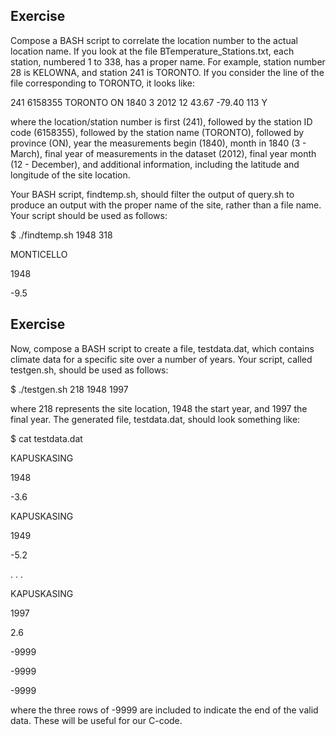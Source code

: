 ## Exercise
Compose a BASH script to correlate the location number to the actual location name. If you look at the file BTemperature_Stations.txt, each station, numbered 1 to 338, has a proper name. For example, station number 28 is KELOWNA, and station 241 is TORONTO. If you consider the line of the file corresponding to TORONTO, it looks like:

241 6158355 TORONTO           ON  1840  3  2012 12      43.67    -79.40     113       Y

where the location/station number is first (241), followed by the station ID code (6158355), followed by the station name (TORONTO), followed by province (ON), year the measurements begin (1840), month in 1840 (3 - March), final year of measurements in the dataset (2012), final year month (12 - December), and additional information, including the latitude and longitude of the site location.

Your BASH script, findtemp.sh, should filter the output of query.sh to produce an output with the proper name of the site, rather than a file name. Your script should be used as follows:

$ ./findtemp.sh 1948 318

MONTICELLO

1948

-9.5

## Exercise
Now, compose a BASH script to create a file, testdata.dat, which contains climate data for a specific site over a number of years. Your script, called testgen.sh, should be used as follows:

$ ./testgen.sh 218 1948 1997 

where 218 represents the site location, 1948 the start year, and 1997 the final year. The generated file, testdata.dat, should look something like:

$ cat testdata.dat

KAPUSKASING

1948

-3.6


KAPUSKASING

1949

-5.2


.
.
.


KAPUSKASING

1997

2.6


-9999

-9999

-9999


where the three rows of -9999 are included to indicate the end of the valid data. These will be useful for our C-code.

